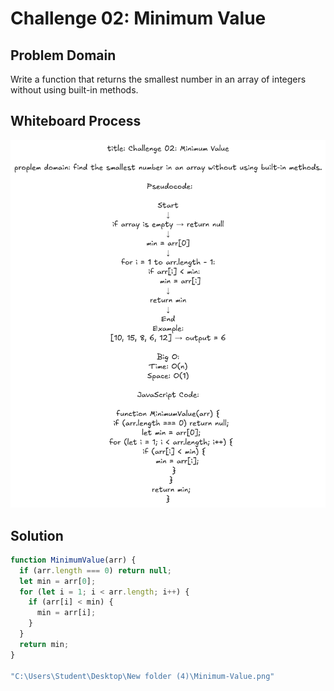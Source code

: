 # Challenge 02: Minimum Value

## Problem Domain
Write a function that returns the smallest number in an array of integers without using built-in methods.

## Whiteboard Process
![Minimum-Value](./Minimum-Value.png)

## Solution
```javascript
function MinimumValue(arr) {
  if (arr.length === 0) return null;
  let min = arr[0];
  for (let i = 1; i < arr.length; i++) {
    if (arr[i] < min) {
      min = arr[i];
    }
  }
  return min;
}

"C:\Users\Student\Desktop\New folder (4)\Minimum-Value.png"